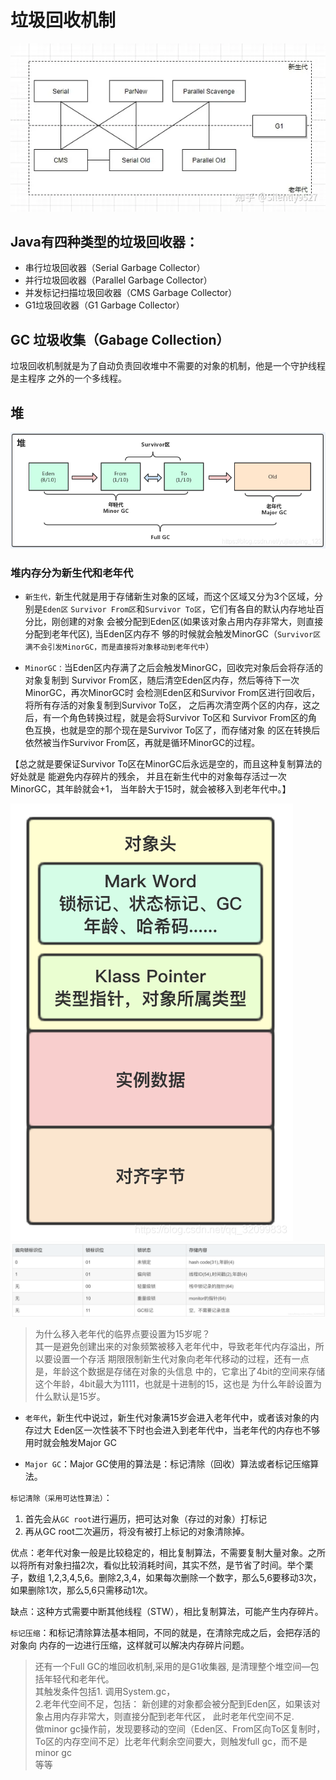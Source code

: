 # 垃圾回收机制
![img_2.png](../img/img_165.png)

## Java有四种类型的垃圾回收器：

- 串行垃圾回收器（Serial Garbage Collector）
- 并行垃圾回收器（Parallel Garbage Collector）
- 并发标记扫描垃圾回收器（CMS Garbage Collector）
- G1垃圾回收器（G1 Garbage Collector）

## GC 垃圾收集（Gabage Collection）
垃圾回收机制就是为了自动负责回收堆中不需要的对象的机制，他是一个守护线程是主程序
之外的一个多线程。


## 堆

![img.png](../img/img163.png)

### 堆内存分为新生代和老年代

- `新生代，`新生代就是用于存储新生对象的区域，而这个区域又分为3个区域，分别是`Eden区`
  `Survivor From区`和`Survivor To区`，它们有各自的默认内存地址百分比，刚创建的对象
  会被分配到Eden区(如果该对象占用内存非常大，则直接分配到老年代区), 当Eden区内存不
  够的时候就会触发MinorGC（`Survivor区满不会引发MinorGC，而是直接将对象移动到老年代中`）

- `MinorGC：`当Eden区内存满了之后会触发MinorGC，回收完对象后会将存活的对象复制到
Survivor From区，随后清空Eden区内存，然后等待下一次MinorGC，再次MinorGC时
会检测Eden区和Survivor From区进行回收后，将所有存活的对象复制到Survivor To区，
之后再次清空两个区的内存，这之后，有一个角色转换过程，就是会将Survivor To区和
Survivor From区的角色互换，也就是空的那个现在是Survivor To区了，而存储对象
的区在转换后依然被当作Survivor From区，再就是循环MinorGC的过程。

【总之就是要保证Survivor To区在MinorGC后永远是空的，而且这种复制算法的好处就是
能避免内存碎片的残余， 并且在新生代中的对象每存活过一次MinorGC，其年龄就会+1，
当年龄大于15时，就会被移入到老年代中。】

![img.png](../img/img_164.png)
![img_1.png](../img/img_163.png)

>为什么移入老年代的临界点要设置为15岁呢？<br>
其一是避免创建出来的对象频繁被移入老年代中，导致老年代内存溢出，所以要设置一个存活
期限限制新生代对象向老年代移动的过程，还有一点是，年龄这个数据是存储在对象的头信息
中的，它拿出了4bit的空间来存储这个年龄，4bit最大为1111，也就是十进制的15，这也是
为什么年龄设置为什么默认是15岁。

- `老年代`，新生代中说过，新生代对象满15岁会进入老年代中，或者该对象的内存过大
  Eden区一次性装不下时也会进入到老年代中，当老年代的内存也不够用时就会触发Major GC

- `Major GC`：Major GC使用的算法是：标记清除（回收）算法或者标记压缩算法。

`标记清除（采用可达性算法）`：
1. 首先会从`GC root`进行遍历，把可达对象（存过的对象）打标记
2. 再从GC root二次遍历，将没有被打上标记的对象清除掉。

优点：老年代对象一般是比较稳定的，相比复制算法，不需要复制大量对象。之所以将所有对象扫描2次，看似比较消耗时间，其实不然，是节省了时间。举个栗子，数组 1,2,3,4,5,6。删除2,3,4，如果每次删除一个数字，那么5,6要移动3次，如果删除1次，那么5,6只需移动1次。

缺点：这种方式需要中断其他线程（STW），相比复制算法，可能产生内存碎片。

`标记压缩`：和标记清除算法基本相同，不同的就是，在清除完成之后，会把存活的对象向
内存的一边进行压缩，这样就可以解决内存碎片问题。

>还有一个Full GC的堆回收机制,采用的是G1收集器, 是清理整个堆空间—包括年轻代和老年代。<br>
其触发条件包括1. 调用System.gc，<br>
2.老年代空间不足，包括：
新创建的对象都会被分配到Eden区，如果该对象占用内存非常大，则直接分配到老年代区，
此时老年代空间不足.<br>
做minor gc操作前，发现要移动的空间（Eden区、From区向To区复制时，
To区的内存空间不足）比老年代剩余空间要大，则触发full gc，而不是minor gc<br>
等等